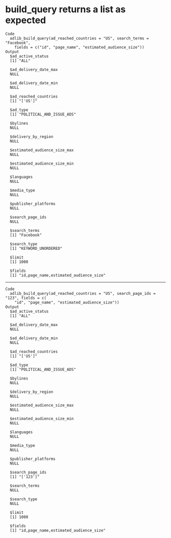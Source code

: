 # build_query returns a list as expected

    Code
      adlib_build_query(ad_reached_countries = "US", search_terms = "Facebook",
        fields = c("id", "page_name", "estimated_audience_size"))
    Output
      $ad_active_status
      [1] "ALL"
      
      $ad_delivery_date_max
      NULL
      
      $ad_delivery_date_min
      NULL
      
      $ad_reached_countries
      [1] "['US']"
      
      $ad_type
      [1] "POLITICAL_AND_ISSUE_ADS"
      
      $bylines
      NULL
      
      $delivery_by_region
      NULL
      
      $estimated_audience_size_max
      NULL
      
      $estimated_audience_size_min
      NULL
      
      $languages
      NULL
      
      $media_type
      NULL
      
      $publisher_platforms
      NULL
      
      $search_page_ids
      NULL
      
      $search_terms
      [1] "Facebook"
      
      $search_type
      [1] "KEYWORD_UNORDERED"
      
      $limit
      [1] 1000
      
      $fields
      [1] "id,page_name,estimated_audience_size"
      

---

    Code
      adlib_build_query(ad_reached_countries = "US", search_page_ids = "123", fields = c(
        "id", "page_name", "estimated_audience_size"))
    Output
      $ad_active_status
      [1] "ALL"
      
      $ad_delivery_date_max
      NULL
      
      $ad_delivery_date_min
      NULL
      
      $ad_reached_countries
      [1] "['US']"
      
      $ad_type
      [1] "POLITICAL_AND_ISSUE_ADS"
      
      $bylines
      NULL
      
      $delivery_by_region
      NULL
      
      $estimated_audience_size_max
      NULL
      
      $estimated_audience_size_min
      NULL
      
      $languages
      NULL
      
      $media_type
      NULL
      
      $publisher_platforms
      NULL
      
      $search_page_ids
      [1] "['123']"
      
      $search_terms
      NULL
      
      $search_type
      NULL
      
      $limit
      [1] 1000
      
      $fields
      [1] "id,page_name,estimated_audience_size"
      

